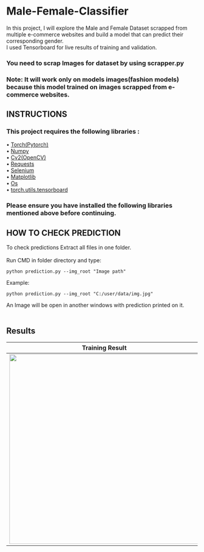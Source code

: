 # Male-Female-Classifier
In this project, I will explore the Male and Female Dataset scrapped from multiple e-commerce websites and build a model that can predict their corresponding gender.<br />
I used Tensorboard for live results of training and validation.
### You need to scrap Images for dataset by using scrapper.py
### Note: It will work only on models images(fashion models) because this model trained on images scrapped from e-commerce websites.
## INSTRUCTIONS
### This project requires the following libraries :
•	[Torch(Pytorch)](https://pytorch.org/docs/stable/index.html)<br />
•	[Numpy](https://numpy.org/)<br />
•	[Cv2(OpenCV)](https://docs.opencv.org/4.x/)<br />
• [Requests](https://requests.readthedocs.io/en/latest/)<br />
•	[Selenium](https://selenium-python.readthedocs.io/)<br />
•	[Matplotlib](https://matplotlib.org/stable/index.html)<br />
•	[Os](https://python.readthedocs.io/en/stable/library/os.html)<br />
• [torch.utils.tensorboard](https://www.tensorflow.org/tensorboard/get_started)<br />

### Please ensure you have installed the following libraries mentioned above before continuing.<br />

## HOW TO CHECK PREDICTION

To check predictions Extract all files in one folder.<br /><br />
Run CMD in folder directory and type:
```
python prediction.py --img_root "Image path"
```
Example:
```
python prediction.py --img_root "C:/user/data/img.jpg"
```
An Image will be open in another windows with prediction printed on it.<br /><br />

## Results

| Training Result  | Validation Result |
| ------------- | ------------- |
| <img src="https://user-images.githubusercontent.com/97089717/208094741-93d414f1-eb35-4b09-b5bb-6f29fef43967.svg" width="500" height="500">  | <img src="https://user-images.githubusercontent.com/97089717/208095432-7c3e0f45-77be-45d0-b32e-9b7aa3f72af3.svg" width="500" height="500">  |

